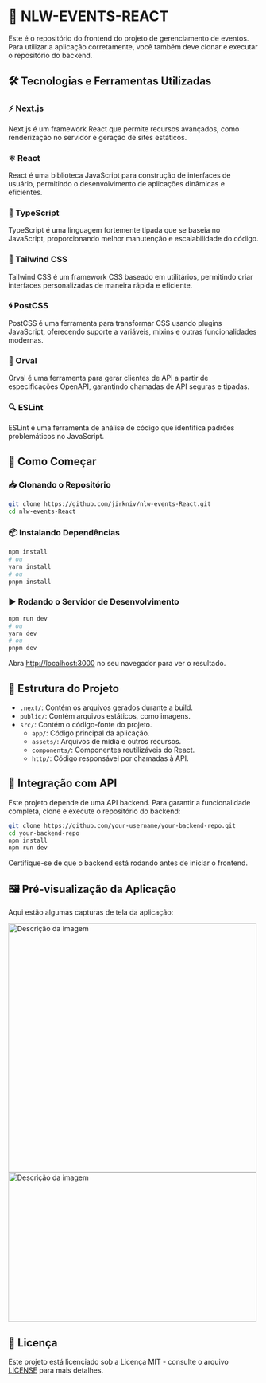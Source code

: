 # 🚀 NLW-EVENTS-REACT

Este é o repositório do frontend do projeto de gerenciamento de eventos. Para utilizar a aplicação corretamente, você também deve clonar e executar o repositório do backend.

## 🛠️ Tecnologias e Ferramentas Utilizadas

### ⚡ Next.js
Next.js é um framework React que permite recursos avançados, como renderização no servidor e geração de sites estáticos.

### ⚛️ React
React é uma biblioteca JavaScript para construção de interfaces de usuário, permitindo o desenvolvimento de aplicações dinâmicas e eficientes.

### 🔷 TypeScript
TypeScript é uma linguagem fortemente tipada que se baseia no JavaScript, proporcionando melhor manutenção e escalabilidade do código.

### 🎨 Tailwind CSS
Tailwind CSS é um framework CSS baseado em utilitários, permitindo criar interfaces personalizadas de maneira rápida e eficiente.

### 🌀 PostCSS
PostCSS é uma ferramenta para transformar CSS usando plugins JavaScript, oferecendo suporte a variáveis, mixins e outras funcionalidades modernas.

### 📡 Orval
Orval é uma ferramenta para gerar clientes de API a partir de especificações OpenAPI, garantindo chamadas de API seguras e tipadas.

### 🔍 ESLint
ESLint é uma ferramenta de análise de código que identifica padrões problemáticos no JavaScript.



## 🚀 Como Começar

### 📥 Clonando o Repositório

```bash
git clone https://github.com/jirkniv/nlw-events-React.git
cd nlw-events-React
```

### 📦 Instalando Dependências

```bash
npm install
# ou
yarn install
# ou
pnpm install
```

### ▶️ Rodando o Servidor de Desenvolvimento

```bash
npm run dev
# ou
yarn dev
# ou
pnpm dev
```

Abra [http://localhost:3000](http://localhost:3000) no seu navegador para ver o resultado.

## 📂 Estrutura do Projeto

- `.next/`: Contém os arquivos gerados durante a build.
- `public/`: Contém arquivos estáticos, como imagens.
- `src/`: Contém o código-fonte do projeto.
  - `app/`: Código principal da aplicação.
  - `assets/`: Arquivos de mídia e outros recursos.
  - `components/`: Componentes reutilizáveis do React.
  - `http/`: Código responsável por chamadas à API.

## 🔗 Integração com API

Este projeto depende de uma API backend. Para garantir a funcionalidade completa, clone e execute o repositório do backend:

```bash
git clone https://github.com/your-username/your-backend-repo.git
cd your-backend-repo
npm install
npm run dev
```

Certifique-se de que o backend está rodando antes de iniciar o frontend.

## 🖼️ Pré-visualização da Aplicação

Aqui estão algumas capturas de tela da aplicação:


<img src="https://res.cloudinary.com/dvy2e8yoz/image/upload/v1741620414/CodeCraft_vin46n.png" alt="Descrição da imagem" width="500">
<img src="https://res.cloudinary.com/dvy2e8yoz/image/upload/v1741620414/CodeCraft1_z7crrh.png" alt="Descrição da imagem" width="500" height="300">


## 📜 Licença

Este projeto está licenciado sob a Licença MIT - consulte o arquivo [LICENSE](LICENSE) para mais detalhes.
